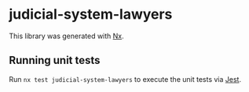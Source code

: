 # judicial-system-lawyers

This library was generated with [Nx](https://nx.dev).

## Running unit tests

Run `nx test judicial-system-lawyers` to execute the unit tests via [Jest](https://jestjs.io).
